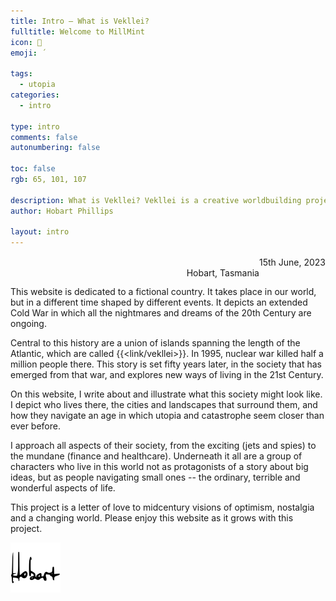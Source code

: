 ```yaml
---
title: Intro – What is Vekllei?
fulltitle: Welcome to MillMint
icon: 📔
emoji: ΄

tags:
  - utopia
categories:
  - intro

type: intro
comments: false
autonumbering: false

toc: false
rgb: 65, 101, 107

description: What is Vekllei? Vekllei is a creative worldbuilding project that explores a fictional retrofuture with illustrations and stories.
author: Hobart Phillips

layout: intro
---
```

<span class="letterhead">15th June, 2023</span>
<br>
<span class="letterhead">Hobart, Tasmania</span>
<br>

This website is dedicated to a fictional country. It takes place in our world, but in a different time shaped by different events. It depicts an extended Cold War in which all the nightmares and dreams of the 20th Century are ongoing.

Central to this history are a union of islands spanning the length of the Atlantic, which are called {{<link/vekllei>}}. In 1995, nuclear war killed half a million people there. This story is set fifty years later, in the society that has emerged from that war, and explores new ways of living in the 21st Century.

On this website, I write about and illustrate what this society might look like. I depict who lives there, the cities and landscapes that surround them, and how they navigate an age in which utopia and catastrophe seem closer than ever before.

I approach all aspects of their society, from the exciting (jets and spies) to the mundane (finance and healthcare). Underneath it all are a group of characters who live in this world not as protagonists of a story about big ideas, but as people navigating small ones -- the ordinary, terrible and wonderful aspects of life.

This project is a letter of love to midcentury visions of optimism, nostalgia and a changing world. Please enjoy this website as it grows with this project.


<img class="signature" src="/svg/signature.svg">


<!--old intro

## This is the Epoch of Rest
{{< hint millmint >}}
✿ Check out the [**FAQ**](/intro/faq)
{{</hint>}}

**These stories are about good places and people**. They take place in a fictional state called [Vekllei](/factbook/vekllei/), which is an Atlantic country that does not use money. The point of this project is to take the purity of that idea seriously, and immerse a place of wonder in the real world.

> So this is Utopia,<br>
> Is it? Well — <br>
> I beg your pardon;<br>
> I thought it was Hell.

-- Max Beerbohm

'Immersing' something in the real world means things get dirty, break, and fall apart. A utopia doesn't have to be perfect, but it *should* be an authentic 'social dream'. This style of world-building is called [*utopie concrète*](/news/essays/utopie/), and is the way Vekllei is built.

> *I define the broad, general phenomenon of utopianism as social dreaming -- the dreams and nightmares that concern the ways in which groups of people arrange their lives and which usually envision a radically different society than the one in which the dreamers live. But not all are radical, for some people at any time dream of something basically familiar.*

-- Lyman Sargent [^1]

That's the gist of it. [Vekllei](/factbook/vekllei/) is a fictional country that demonstrates good things through drawing and writing about it. It's part-escapism, part-fantasy, and all good.

This website is a comprehensive archive and open notebook for the stories of Vekllei and its people.

{{< details title="Studio MillMint" open=true >}}
* [**millmint.net**](/)
  * [**/factbook/**](/factbook/) is an online wiki of Vekllei its people
  * [**/millmint/**](/millmint/) is for everything outside of it
  * [**/stories/**](/posts/) is for illustrated snapshots of life in Vekllei
{{</ details >}}

## What is Vekllei?

{{< hint millmint >}}
✿ Main article: [*Vekllei*](/factbook/vekllei)
{{</hint>}}

> No differently will the world one day appear, almost unchanged, in its constant feast-day light, when it stands no longer under the law of labour, and when for homecomers duty has the lightness of holiday play.

–Theodor Adorno, *Minima Moralia*

**Vekllei** (pronounced '**Veck-lie**,' or **/vƐk.laɪ/**) is an island country set in what we know as Iceland. Vekllei is its own country, and does not look or feel like Iceland. It has unique cultures, ethnicites, and landscapes. It is an old country, having been settled for thousands of years by native Algic peoples and Scandinavians. It is also a new county, having suffered a nuclear attack at the beginning of the 21st Century which extinguished much of its old civil society.

By the mid-21st century, Vekllei has become a remarkable place. Quality of life is excellent and living there is unlike living anywhere else on Earth. The country is an ambitious expression of alternate modes of thinking, visible in every aspect of society, from its bizarre moneyless economy to its complicated cultural and religious metaphysics.

Here are some quick facts about Vekllei and the state of the world in the mid-21st Century.

* Vekllei takes place in a fictional retrofuture, where some technologies have advanced in different ways. Most [computers in Vekllei](/factbook/society/technology/computers/) are centralised, connected to via terminals. In this sense, they are both more and less advanced than contemporary personal computing. In other technologies, like aerospace, the world is undeniably more advanced.
* Vekllei's future retains the cold war from the previous century. The U.S.S.R. stiill exists, as do emerging political divisions across Europe, Africa, South America and Asia.
* Vekllei's future remains heavily influenced by midcentury modernist styles.
* Although Vekllei's unique history has influenced its region for thousands of years, most major diversions from our own timeline occur shortly after the Second World War.

[So get going](/stories/). This website is an open notebook of the thing I love. If you like world-building, art, and strange corners of the web, you'll find something to like here.

[^1]: Sargent, L.T., 1994. The Three Faces of Utopianism Revisited. *Utopian studies*, 5(1), p.3.

-->

<style>
article {
  margin-left: 1rem;
  margin-right: 1rem;
}

header.info, footer {
  display: none;
}

.letterhead {
  font-size: 0.875rem; /* 14px */
  line-height: 1.25rem; /* 20px */
  float: right;
  color: var(--gray-heavy);
}

img.signature {
  margin: 0;
  height: 5rem;
  margin-right: auto;
  color: red;
}

/* flags */
.row {
  display: flex;
  margin-left: auto;
  margin-right: auto;
}
.column {
  flex: 33.33%;
  padding: 5px;
}
@media (max-width: 1250px) {
  .row {
    display: none;
  }
}
</style>
